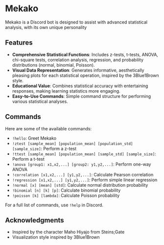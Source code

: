# Mekako
Mekako is a Discord bot is designed to assist with advanced statistical analysis, with its own unique personality

## Features

- **Comprehensive Statistical Functions**: Includes z-tests, t-tests, ANOVA, chi-square tests, correlation analysis, regression, and probability distributions (normal, binomial, Poisson).
- **Visual Data Representation**: Generates informative, aesthetically pleasing plots for each statistical operation, inspired by the 3Blue1Brown style.
- **Educational Value**: Combines statistical accuracy with entertaining responses, making learning statistics more engaging.
- **Easy-to-Use Commands**: Simple command structure for performing various statistical analyses.

## Commands

Here are some of the available commands:

- `!hello`: Greet Mekako
- `!ztest [sample_mean] [population_mean] [population_std] [sample_size]`: Perform a z-test
- `!ttest [sample_mean] [population_mean] [sample_std] [sample_size]`: Perform a t-test
- `!anova [group1: x1,x2,...] [group2: y1,y2,...]`: Perform one-way ANOVA
- `!correlation [x1,x2,...] [y1,y2,...]`: Calculate Pearson correlation
- `!regression [x1,x2,...] [y1,y2,...]`: Perform simple linear regression
- `!normal [x] [mean] [std]`: Calculate normal distribution probability
- `!binomial [n] [k] [p]`: Calculate binomial probability
- `!poisson [k] [lambda]`: Calculate Poisson probability

For a full list of commands, use `!help` in Discord.

## Acknowledgments

- Inspired by the character Maho Hiyajo from Steins;Gate
- Visualization style inspired by 3Blue1Brown
